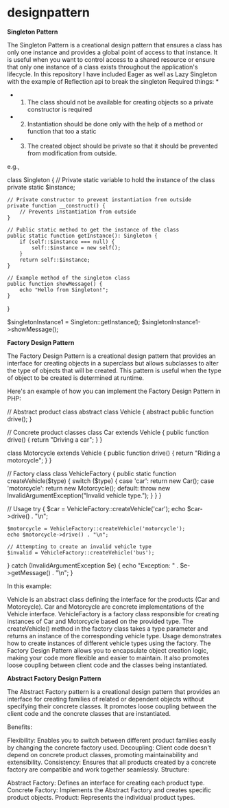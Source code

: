 # designpattern

**Singleton Pattern**

The Singleton Pattern is a creational design pattern that ensures a class has only one instance and provides a global point of access to that instance. It is useful when you want to control access to a shared resource or ensure that only one instance of a class exists throughout the application's lifecycle.
In this repository I have included Eager as well as Lazy Singleton with the example of Reflection api to break the singleton
Required things:
*
* 1. The class should not be available for creating objects so a private constructor is required
* 2. Instantiation should be done only with the help of a method or function that too a static
* 3. The created object should be private so that it should be prevented from modification from outside.   

e.g., 

class Singleton {
    // Private static variable to hold the instance of the class
    private static $instance;

    // Private constructor to prevent instantiation from outside
    private function __construct() {
        // Prevents instantiation from outside
    }

    // Public static method to get the instance of the class
    public static function getInstance(): Singleton {
        if (self::$instance === null) {
            self::$instance = new self();
        }
        return self::$instance;
    }

    // Example method of the singleton class
    public function showMessage() {
        echo "Hello from Singleton!";
    }
}

$singletonInstance1 = Singleton::getInstance();
$singletonInstance1->showMessage(); 


**Factory Design Pattern**

The Factory Design Pattern is a creational design pattern that provides an interface for creating objects in a superclass but allows subclasses to alter the type of objects that will be created. This pattern is useful when the type of object to be created is determined at runtime.

Here's an example of how you can implement the Factory Design Pattern in PHP:

// Abstract product class
abstract class Vehicle {
    abstract public function drive();
}

// Concrete product classes
class Car extends Vehicle {
    public function drive() {
        return "Driving a car";
    }
}

class Motorcycle extends Vehicle {
    public function drive() {
        return "Riding a motorcycle";
    }
}

// Factory class
class VehicleFactory {
    public static function createVehicle($type) {
        switch ($type) {
            case 'car':
                return new Car();
            case 'motorcycle':
                return new Motorcycle();
            default:
                throw new InvalidArgumentException("Invalid vehicle type.");
        }
    }
}

// Usage
try {
    $car = VehicleFactory::createVehicle('car');
    echo $car->drive() . "\n";

    $motorcycle = VehicleFactory::createVehicle('motorcycle');
    echo $motorcycle->drive() . "\n";

    // Attempting to create an invalid vehicle type
    $invalid = VehicleFactory::createVehicle('bus');
} catch (InvalidArgumentException $e) {
    echo "Exception: " . $e->getMessage() . "\n";
}


In this example:

Vehicle is an abstract class defining the interface for the products (Car and Motorcycle).
Car and Motorcycle are concrete implementations of the Vehicle interface.
VehicleFactory is a factory class responsible for creating instances of Car and Motorcycle based on the provided type.
The createVehicle() method in the factory class takes a type parameter and returns an instance of the corresponding vehicle type.
Usage demonstrates how to create instances of different vehicle types using the factory.
The Factory Design Pattern allows you to encapsulate object creation logic, making your code more flexible and easier to maintain. It also promotes loose coupling between client code and the classes being instantiated.



**Abstract Factory Design Pattern**

The Abstract Factory pattern is a creational design pattern that provides an interface for creating families of related or dependent objects without specifying their concrete classes. It promotes loose coupling between the client code and the concrete classes that are instantiated.

Benefits:

Flexibility: Enables you to switch between different product families easily by changing the concrete factory used.
Decoupling: Client code doesn't depend on concrete product classes, promoting maintainability and extensibility.
Consistency: Ensures that all products created by a concrete factory are compatible and work together seamlessly.
Structure:

Abstract Factory: Defines an interface for creating each product type.
Concrete Factory: Implements the Abstract Factory and creates specific product objects.
Product: Represents the individual product types.










